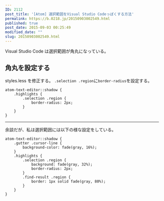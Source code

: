 ```yaml
---
ID: 2112
post_title: '[Atom] 選択範囲をVisual Studio Codeっぽくする方法'
permalink: https://b.0218.jp/20150903002549.html
published: true
post_date: 2015-09-03 00:25:49
modified_date: ""
slug: 20150903002549.html
---
```

Visual Studio Code は選択範囲が角丸になっている。
<!--more-->
<h2>角丸を設定する</h2>
styles.less を修正する。
<code>.selection .region</code>に<code>border-radius</code>を設定する。

<pre class="language-less"><code>atom-text-editor::shadow {
    .highlights {
        .selection .region {
            border-radius: 2px;
        }
    }
}</code></pre>

<hr>

余談だが、私は選択範囲には以下の様な設定をしている。

<pre class="language-less"><code>atom-text-editor::shadow {
    .gutter .cursor-line {
        background-color: fade(gray, 16%);
    }
    .highlights {
        .selection .region {
            background: fade(gray, 32%);
            border-radius: 2px;
        }
        .find-result .region {
            border: 1px solid fade(gray, 80%);
        }
    }
}</code></pre>